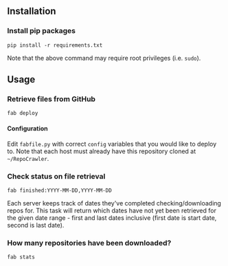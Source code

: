 ## Installation

### Install pip packages

```
pip install -r requirements.txt
```
Note that the above command may require root privileges (i.e. `sudo`).

## Usage

### Retrieve files from GitHub

```
fab deploy
```

#### Configuration

Edit `fabfile.py` with correct `config` variables that you would like to deploy to. Note that each host must already have this repository cloned at `~/RepoCrawler`.

### Check status on file retrieval

```
fab finished:YYYY-MM-DD,YYYY-MM-DD
```

Each server keeps track of dates they've completed checking/downloading repos for. This task will return which dates have not yet been retrieved for the given date range - first and last dates inclusive (first date is start date, second is last date).

### How many repositories have been downloaded?

```
fab stats
```